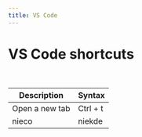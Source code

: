 ```yaml
---
title: VS Code
---
```


# VS Code shortcuts

<p>&nbsp;</p>

| Description    | Syntax   |
|----------------|----------|
| Open a new tab | Ctrl + t |
| nieco          | niekde   |

